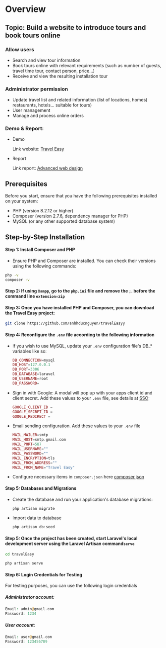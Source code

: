 # Overview

## Topic: **Build a website to introduce tours and book tours online**
### Allow users

- Search and view tour information
- Book tours online with relevant requirements (such as number of guests, travel time
tour, contact person, price...)
- Receive and view the resulting installation tour
  
### Administrator permission

- Update travel list and related information (list of locations, homes)
restaurants, hotels... suitable for tours)
- User management
- Manage and process online orders



### Demo & Report:  

- Demo
  
    Link website: [Travel Easy](https://still-fortress-15846-1eacd8faf222.herokuapp.com/)

- Report
  
    Link report: [Advanced web design](https://drive.google.com/drive/folders/1xLgb8YMsFQk0uTQHgyjuCHtLDfdMdnjp?usp=drive_link)


## Prerequisites
Before you start, ensure that you have the following prerequisites installed on your system:

- PHP (version 8.2.12 or higher)
- Composer (version 2.7.6, dependency manager for PHP)
- MySQL (or any other supported database system)

## Step-by-Step Installation
#### **Step 1**: Install Composer and PHP
- Ensure PHP and Composer are installed. You can check their versions using the following commands:
  
```bash
php -v
composer -v
```

#### **Step 2**: If using `Xampp`, go to the `php.ini` file and remove the `;`. before the command line `extension=zip`

#### **Step 3**: Once you have installed PHP and Composer, you can download the Travel Easy project:

```bash
git clone https://github.com/anhhducnguyen/travelEasyy
```


#### **Step 4**: Reconfigure the `.env` file according to the following information
- If you wish to use MySQL, update your `.env` configuration file's DB_* variables like so:
  
    ```php
    DB_CONNECTION=mysql
    DB_HOST=127.0.0.1
    DB_PORT=3306
    DB_DATABASE=laravel
    DB_USERNAME=root
    DB_PASSWORD=
    ```
    
- Sign in with Google: A modal will pop up with your apps client id and client secret. Add these values to your `.env` file, see details at [SSO](https://github.com/anhhducnguyen/travelEasyy/wiki/SSO):
  
    ```php
    GOOGLE_CLIENT_ID = 
    GOOGLE_SECRET_ID = 
    GOOGLE_REDIRECT = 
    ```

- Email sending configuration. Add these values ​​to your `.env` file
  
    ```php
    MAIL_MAILER=smtp
    MAIL_HOST=smtp.gmail.com
    MAIL_PORT=587
    MAIL_USERNAME=""
    MAIL_PASSWORD=""
    MAIL_ENCRYPTION=tls
    MAIL_FROM_ADDRESS=""
    MAIL_FROM_NAME="Travel Easy"
    ```
- Configure necessary items in `composer.json` here [composer.json]( https://github.com/anhhducnguyen/travelEasyy/blob/main/composer.json)

#### **Step 5**: Databases and Migrations

- Create the database and run your application's database migrations:
  
    ```bash
    php artisan migrate
    ```

- Import data to database
  
    ```bash
    php artisan db:seed
    ```
  
#### **Step 5**: Once the project has been created, start Laravel's local development server using the Laravel Artisan command`serve`

```bash
cd travelEasy
 
php artisan serve
```

#### **Step 6**: Login Credentials for Testing

For testing purposes, you can use the following login credentials

##### Administrator account: 

```php
Email: admin@gmail.com
Password: 1234
```

##### User account: 

```php
Email: user@gmail.com
Password: 123456789
```


